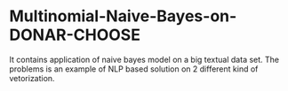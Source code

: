 # Multinomial-Naive-Bayes-on-DONAR-CHOOSE
It contains application of naive bayes model on a big textual data set. The problems is an example of NLP based solution on 2 different kind of vetorization.
